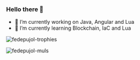 ### Hello there 👋

- 🔭 I’m currently working on Java, Angular and Lua
- 🌱 I’m currently learning Blockchain, IaC and Lua

![fedepujol-trophies](https://github-profile-trophy.vercel.app/?username=fedepujol&theme=radical&column=4)

![fedepujol-muls](https://github-readme-stats.vercel.app/api/top-langs/?username=fedepujol&theme=radical&layout=compact)
